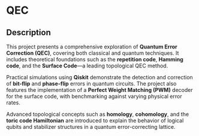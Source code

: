 # QEC

## Description

This project presents a comprehensive exploration of **Quantum Error Correction (QEC)**, covering both classical and quantum techniques. It includes theoretical foundations such as the **repetition code**, **Hamming code**, and the **Surface Code**—a leading topological QEC method.

Practical simulations using **Qiskit** demonstrate the detection and correction of **bit-flip** and **phase-flip** errors in quantum circuits. The project also features the implementation of a **Perfect Weight Matching (PWM)** decoder for the surface code, with benchmarking against varying physical error rates.

Advanced topological concepts such as **homology**, **cohomology**, and the **toric code Hamiltonian** are introduced to explain the behavior of logical qubits and stabilizer structures in a quantum error-correcting lattice.
